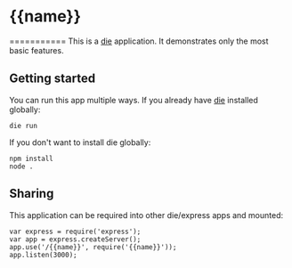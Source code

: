# {{name}}
===========
This is a [die](https://github.com/zeekay/die) application. It demonstrates only the most basic features.

## Getting started

You can run this app multiple ways. If you already have [die](https://github.com/zeekay/die) installed globally:

    die run

If you don't want to install die globally:

    npm install
    node .

## Sharing

This application can be required into other die/express apps and mounted:

    var express = require('express');
    var app = express.createServer();
    app.use('/{{name}}', require('{{name}}'));
    app.listen(3000);
